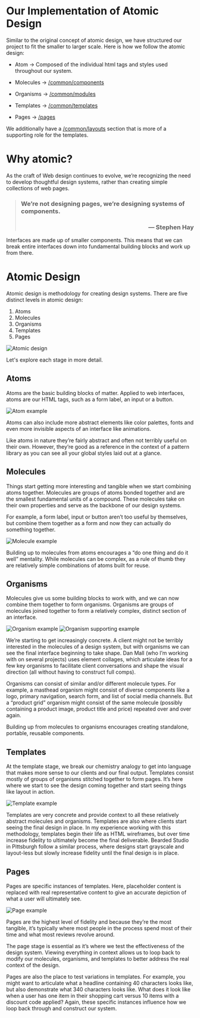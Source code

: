 # Our Implementation of Atomic Design
Similar to the original concept of atomic design, we have structured our project to fit the smaller to larger scale. Here is how we follow the atomic design:

- Atom → Composed of the individual html tags and styles used throughout our system.

- Molecules → [/common/components](/common/components)

- Organisms → [/common/modules](/common/modules)

- Templates → [/common/templates](/common/templates)

- Pages → [/pages](/pages)

We additionally have a [/common/layouts](/common/layouts) section that is more of a supporting role for the templates.

# Why atomic?

As the craft of Web design continues to evolve, we’re recognizing the need to develop thoughtful design systems, rather than creating simple collections of web pages.

> ### We’re not designing pages, we’re designing systems of components.
> ###  <p style="text-align: right"> — Stephen Hay </p>

Interfaces are made up of smaller components. This means that we can break entire interfaces down into fundamental building blocks and work up from there.

# Atomic Design
Atomic design is methodology for creating design systems. There are five distinct levels in atomic design:

1. Atoms
2. Molecules
3. Organisms
4. Templates
5. Pages

![Atomic design][img1]

Let's explore each stage in more detail.

## Atoms
Atoms are the basic building blocks of matter. Applied to web interfaces, atoms are our HTML tags, such as a form label, an input or a button.

![Atom example][img2]

Atoms can also include more abstract elements like color palettes, fonts and even more invisible aspects of an interface like animations.

Like atoms in nature they’re fairly abstract and often not terribly useful on their own. However, they’re good as a reference in the context of a pattern library as you can see all your global styles laid out at a glance.

## Molecules
Things start getting more interesting and tangible when we start combining atoms together. Molecules are groups of atoms bonded together and are the smallest fundamental units of a compound. These molecules take on their own properties and serve as the backbone of our design systems.

For example, a form label, input or button aren’t too useful by themselves, but combine them together as a form and now they can actually do something together.

![Molecule example][img3]

Building up to molecules from atoms encourages a “do one thing and do it well” mentality. While molecules can be complex, as a rule of thumb they are relatively simple combinations of atoms built for reuse.

## Organisms
Molecules give us some building blocks to work with, and we can now combine them together to form organisms. Organisms are groups of molecules joined together to form a relatively complex, distinct section of an interface.

![Organism example][img4]
![Organism supporting example][img5]

We’re starting to get increasingly concrete. A client might not be terribly interested in the molecules of a design system, but with organisms we can see the final interface beginning to take shape. Dan Mall (who I’m working with on several projects) uses element collages, which articulate ideas for a few key organisms to facilitate client conversations and shape the visual direction (all without having to construct full comps).

Organisms can consist of similar and/or different molecule types. For example, a masthead organism might consist of diverse components like a logo, primary navigation, search form, and list of social media channels. But a “product grid” organism might consist of the same molecule (possibly containing a product image, product title and price) repeated over and over again.

Building up from molecules to organisms encourages creating standalone, portable, reusable components.

## Templates
At the template stage, we break our chemistry analogy to get into language that makes more sense to our clients and our final output. Templates consist mostly of groups of organisms stitched together to form pages. It’s here where we start to see the design coming together and start seeing things like layout in action.

![Template example][img6]

Templates are very concrete and provide context to all these relatively abstract molecules and organisms. Templates are also where clients start seeing the final design in place. In my experience working with this methodology, templates begin their life as HTML wireframes, but over time increase fidelity to ultimately become the final deliverable. Bearded Studio in Pittsburgh follow a similar process, where designs start grayscale and layout-less but slowly increase fidelity until the final design is in place.

## Pages
Pages are specific instances of templates. Here, placeholder content is replaced with real representative content to give an accurate depiction of what a user will ultimately see.

![Page example][img7]

Pages are the highest level of fidelity and because they’re the most tangible, it’s typically where most people in the process spend most of their time and what most reviews revolve around.

The page stage is essential as it’s where we test the effectiveness of the design system. Viewing everything in context allows us to loop back to modify our molecules, organisms, and templates to better address the real context of the design.

Pages are also the place to test variations in templates. For example, you might want to articulate what a headline containing 40 characters looks like, but also demonstrate what 340 characters looks like. What does it look like when a user has one item in their shopping cart versus 10 items with a discount code applied? Again, these specific instances influence how we loop back through and construct our system.

[img1]: https://bradfrost.com/wp-content/uploads/2013/06/atomic-design.png
[img2]: https://bradfrost.com/wp-content/uploads/2013/06/atoms.jpg
[img3]: https://bradfrost.com/wp-content/uploads/2013/06/molecule.jpg
[img4]: https://bradfrost.com/wp-content/uploads/2013/06/organism2.jpg
[img5]: https://bradfrost.com/wp-content/uploads/2013/06/organism-examples.jpg
[img6]: https://bradfrost.com/wp-content/uploads/2013/06/template1.jpg
[img7]: https://bradfrost.com/wp-content/uploads/2013/06/page1.jpg